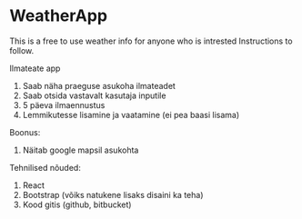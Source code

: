 # WeatherApp
This is a free to use weather info for anyone who is intrested
Instructions to follow.

Ilmateate app

1. Saab näha praeguse asukoha ilmateadet
2. Saab otsida vastavalt kasutaja inputile
3. 5 päeva ilmaennustus
4. Lemmikutesse lisamine ja vaatamine (ei pea baasi lisama)

Boonus:
1. Näitab google mapsil asukohta

Tehnilised nõuded:
1. React
2. Bootstrap (võiks natukene lisaks disaini ka teha)
3. Kood gitis (github, bitbucket)